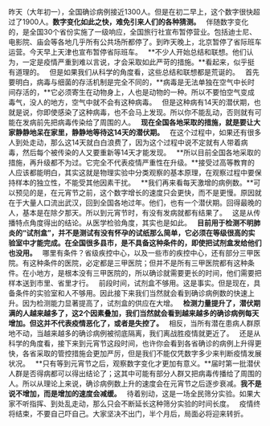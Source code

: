 昨天（大年初一），全国确诊病例接近1300人。但是在初二早上，这个数字很快超过了1900人。**数字变化如此之快，难免引来人们的各种猜测。**
 
伴随数字变化的，是全国30个省份实施了一级响应，全国旅行社宣布暂停营业。包括迪士尼、电影院、庙会等各地几乎所有公共场所都停了。到昨天晚上，北京暂停了省际班车运营。今天早上天津也宣布暂停省际班车。
 
**不少人开始总结和联想。他们认为，一定是疫情严重到难以言说，才会采取如此严苛的措施。**看起来，似乎挺有道理的。
 
但是如果我们从科学的角度看，这些总结和联想都是荒诞的。
 
首先要明白，病毒与细菌的存活机制是完全不同的，**病毒是无法单独在空气中长时间存活的，**它必须寄生在动物身上，人也是动物的一种。所以不要怕空气变成毒气，没人的地方，空气中就不会有这种病毒。
 
但是这种病有14天的潜伏期，也就是说，你即使感染了这种病毒，也不会马上发现。所以你不能乱动，否则就有可能在发病前先把病毒传染给了周围的人。
 
**现在全国各地采取的措施，就是要让大家静静地呆在家里，静静地等待这14天的潜伏期。**
 
在这个过程中，如果还有很多人到处走动，那么这14天就白白浪费了，因为这个过程中说不定就有人带着病毒，然后每个被传染的人又要重新等14天才能发现。
 
**所以目前全国各地采取的措施，再升级都不为过。它完全不代表疫情严重性在升级。**接受过高等教育的人应该都能明白，其实这就是物理实验中分类观察的基本原理，在观察过程中要保持样本的独立性，不能受其他因素干扰。
 
**我们再来看每天激增的病例数。**可以预见的是，在元宵节之前，这个数字增长的速度只会更快，而不是更慢。原因就在于大量人口流出武汉，回到全国各地过年。他们，也有一个潜伏期。回得最晚的人，基本是在除夕那天。所以到元宵节时，有没有发病就都有结果了。
 
这是从传播特点角度得出的结论。从医学检验角度，其实也是如此。
 
**目前用于检测不明肺炎的“试剂盒”，并不是测试有没有怀孕的试纸那么简单，它必须在等级很高的实验室中才能完成。在全国很多县市，是不具备这种条件的，即使把试剂盒发给他们也没用。**
 
哪里有条件？省级疾控中心，以及一些市的疾控中心，还有部分三甲医院。有这种条件的医院，必定都是三甲医院；但并不是所有三甲医院都有这种条件。在小地方，是根本没有三甲医院的，所以确诊就需要更长的时间，他们需要把样本送到市里、省里才行。
 
前段时间，试剂盒不够用。这是事实。但是现在，具备条件的实验室和人不够用。因此接下来我们当然就会看到确诊病例数的快速上升。因为检测能力显著提高了，试剂盒的供应在大增。
 
**检测力量提升了，潜伏期满的人越来越多了，这2个因素叠加，我们当然就会看到越来越多的确诊病例每天增加。但这并不代表疫情恶化了，或者是失控了。**
 
相反，当所有潜在患病人群原地不动，当越来越多的确诊病例被彻底隔离，我们离战胜疫情就更近了。
 
还是从科学的角度看，接下来到元宵节这段时间，也许你会看到各省确诊的病例上升得更快，各省采取的管控措施会更加严厉，但是我们不能仅凭数字多少来判断疫情发展状况。
 
**只有等到元宵节之后，观察数字变化才更加有意义。**届时第一批潜伏人群是否得病都可以得出结论了；这其中可能有部分人群又把病毒传播给了周围的人。所以从理论上来说，确诊病例数上升的速度会在元宵节之后逐步衰减。**我不是说不增加，而是增加的速度会减缓。**
 
待着别动，这是一场全民筛分实验。如果大家不听指挥、到处乱走动，那么只会不断延长这种筛分实验的时间长度。
 
疫情终将结束，不要自己吓自己。大家坚决不出门，半个月后，局面必将迎来转折。
  
